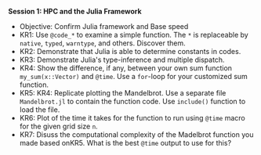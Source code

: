 **Session 1: HPC and the Julia Framework**

- Objective: Confirm Julia framework and Base speed
- KR1: Use ```@code_*``` to examine a simple function. The `*` is replaceable by `native`, `typed`, `warntype`, and others. Discover them.
- KR2: Demonstrate that Julia is able to determine constants in codes.
- KR3: Demonstrate Julia's type-inference and multiple dispatch.
- KR4: Show the difference, if any, between your own sum function `my_sum(x::Vector)` and `@time`. Use a `for`-loop for your customized sum function.
- KR5: KR4: Replicate plotting the Mandelbrot. Use a separate file `Mandelbrot.jl` to contain the function code. Use `include()` function to load the file.
- KR6: Plot of the time it takes for the function to run using `@time` macro for the given grid size `n`.
- KR7: Disuss the computational complexity of the Madelbrot function you made based onKR5. What is the best `@time` output to use for this?
